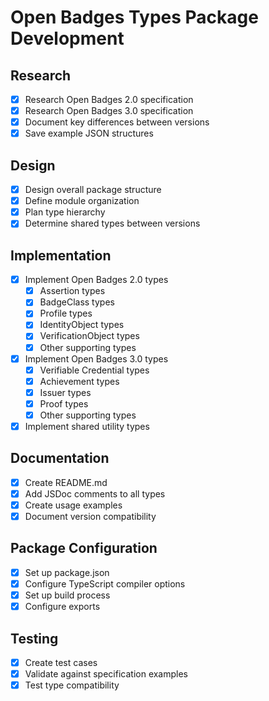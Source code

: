 # Open Badges Types Package Development

## Research
- [x] Research Open Badges 2.0 specification
- [x] Research Open Badges 3.0 specification
- [x] Document key differences between versions
- [x] Save example JSON structures

## Design
- [x] Design overall package structure
- [x] Define module organization
- [x] Plan type hierarchy
- [x] Determine shared types between versions

## Implementation
- [x] Implement Open Badges 2.0 types
  - [x] Assertion types
  - [x] BadgeClass types
  - [x] Profile types
  - [x] IdentityObject types
  - [x] VerificationObject types
  - [x] Other supporting types
- [x] Implement Open Badges 3.0 types
  - [x] Verifiable Credential types
  - [x] Achievement types
  - [x] Issuer types
  - [x] Proof types
  - [x] Other supporting types
- [x] Implement shared utility types

## Documentation
- [x] Create README.md
- [x] Add JSDoc comments to all types
- [x] Create usage examples
- [x] Document version compatibility

## Package Configuration
- [x] Set up package.json
- [x] Configure TypeScript compiler options
- [x] Set up build process
- [x] Configure exports

## Testing
- [x] Create test cases
- [x] Validate against specification examples
- [x] Test type compatibility
